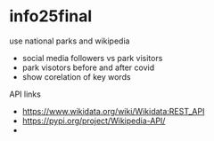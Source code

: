 # info25final

use national parks and wikipedia
- social media followers vs park visitors
- park visotors before and after covid
- show corelation of key words

API links
- https://www.wikidata.org/wiki/Wikidata:REST_API
- https://pypi.org/project/Wikipedia-API/
- 
